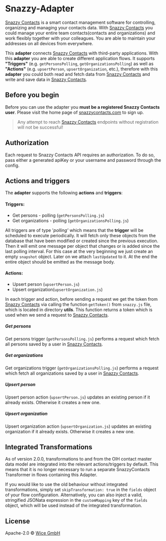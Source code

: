 # Snazzy-Adapter

[Snazzy Contacts](https://snazzycontacts.com) is a smart contact management software for controlling, organizing and managing your contacts data. With [Snazzy Contacts](https://snazzycontacts.com) you could manage your entire team contacts(contacts and organizations) and work flexibly together with your colleagues. You are able to maintain your addresses on all devices from everywhere.

This **adapter** connects [Snazzy Contacts](https://snazzycontacts.com) with third-party applications. With this **adapter** you are able to create different application flows. It supports **"Triggers"** (e.g. ``getPersonsPolling``, ``getOrganizationsPolling``) as well as **"Actions"** (e.g. ``upsertPerson``, ``upsertOrganization``, etc.), therefore with this **adapter** you could both read and fetch data from [Snazzy Contacts](https://snazzycontacts.com) and write and save data in [Snazzy Contacts](https://snazzycontacts.com).

## Before you begin

Before you can use the adapter you **must be a registered Snazzy Contacts user**. Please visit the home page of [snazzycontacts.com](https://snazzycontacts.com) to sign up.
> Any attempt to reach [Snazzy Contacts](https://snazzycontacts.com) endpoints without registration will not be successful!

## Authorization
Each request to Snazzy Contacts API requires an authorization. To do so, pass either a generated apiKey or your username and password through the config.


## Actions and triggers
The **adapter** supports the following **actions** and **triggers**:

#### Triggers:
  - Get persons - polling (```getPersonsPolling.js```)
  - Get organizations - polling (```getOrganizationsPolling.js```)

  All triggers are of type '*polling'* which means that the **trigger** will be scheduled to execute periodically. It will fetch only these objects from the database that have been modified or created since the previous execution. Then it will emit one message per object that changes or is added since the last polling interval. For this case at the very beginning we just create an empty `snapshot` object. Later on we attach ``lastUpdated`` to it. At the end the entire object should be emitted as the message body.

#### Actions:
  - Upsert person (```upsertPerson.js```)
  - Upsert organization(```upsertOrganization.js```)


In each trigger and action, before sending a request we get the token from [Snazzy Contacts](https://snazzycontacts.com) via calling the function ```getToken()``` from ```snazzy.js``` file, which is located in directory **utils**. This function returns a token which is used when we send a request to
[Snazzy Contacts](https://snazzycontacts.com).

##### Get persons

Get persons trigger (```getPersonsPolling.js```) performs a request which fetch all persons saved by a user in [Snazzy Contacts](https://snazzycontacts.com).

##### Get organizations

Get organizations trigger (```getOrganizationsPolling.js```) performs a request which fetch all organizations saved by a user in [Snazzy Contacts](https://snazzycontacts.com).

##### Upsert person

Upsert person action (``upsertPerson.js``) updates an existing person if it already exists. Otherwise it creates a new one.

##### Upsert organization

Upsert organization action (``upsertOrganization.js``) updates an existing organization if it already exists. Otherwise it creates a new one.

## Integrated Transformations

As of version 2.0.0, transformations to and from the OIH contact master data model are integrated into the relevant actions/triggers by default. This means that it is no longer necessary to run a separate SnazzyContacts Transformer in flows containing this Adapter.

If you would like to use the old behaviour without integrated transformations, simply set `skipTransformation: true` in the `fields` object of your flow configuration. Alternatively, you can also inject a valid, stringified JSONata expression in the `customMapping` key of the `fields` object, which will be used instead of the integrated transformation.


## License

Apache-2.0 © [Wice GmbH](https://wice.de/)
